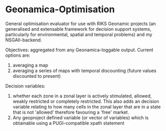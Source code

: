 # Geonamica-Optimisation
General  optimisation evaluator for use with RIKS Geonamic projects (an generalised and extensable framework for decision support systems, particularly for environmental, spatial and temporal problems) and my NSGAII-backend.

Objectives: aggregated from any Geonamica-loggable output. Current options are:
1. averaging a map
2. averaging a series of maps with temporal discounting (future values discounted to present)

Decision variables:
1. whether each zone in a zonal layer is actively stimulated, allowed, weakly restricted or completely restricted. This also adds an decision variable relating to how many cells in the zonal layer that are in a state that is not 'allowed' therefore favouring a 'free' market.
2. Any geoproject defined variable (or vector of variables) which is obtainable using a PUGI-compatible xpath statement 


